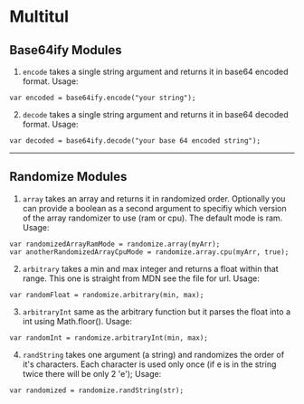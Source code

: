 # Multitul  


## Base64ify Modules
1. ```encode```
takes a single string argument and returns it in base64 encoded format.
Usage:
```
var encoded = base64ify.encode("your string");
```

2. ```decode```
takes a single string argument and returns it in base64 decoded format.
Usage:
```
var decoded = base64ify.decode("your base 64 encoded string");
```

-------

## Randomize Modules
1. ```array```
takes an array and returns it in randomized order. Optionally you can provide a boolean as a second argument to specifiy which version of the array randomizer to use (ram or cpu). The default mode is ram.
Usage:
```
var randomizedArrayRamMode = randomize.array(myArr);
var anotherRandomizedArrayCpuMode = randomize.array.cpu(myArr, true);
```


2. ```arbitrary```
takes a min and max integer and returns a float within that range. This one is straight from MDN see the file for url.
Usage:
```
var randomFloat = randomize.arbitrary(min, max);
```

3. ```arbitraryInt```
same as the arbitrary function but it parses the float into a int using Math.floor().
Usage:
```
var randomInt = randomize.arbitraryInt(min, max);
```

4. ```randString```
takes one argument (a string) and randomizes the order of it's characters. Each character is used only once (if e is in the string twice there will be only 2 'e');
Usage:
```
var randomized = randomize.randString(str);
```